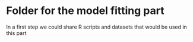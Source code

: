 # Folder for the model fitting part

In a first step we could share R scripts and datasets that would be used in this part
